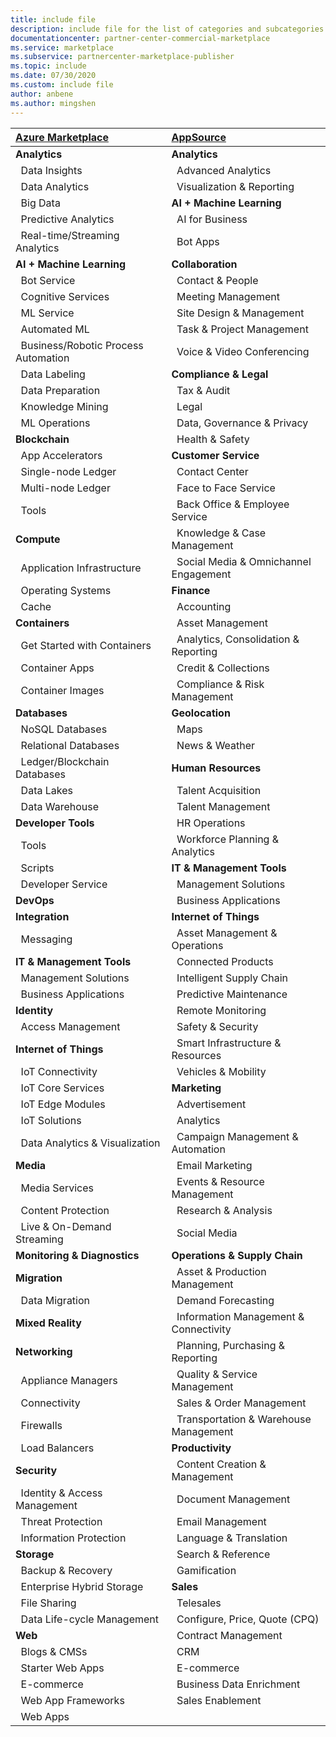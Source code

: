 ```yaml
---
title: include file
description: include file for the list of categories and subcategories
documentationcenter: partner-center-commercial-marketplace
ms.service: marketplace
ms.subservice: partnercenter-marketplace-publisher
ms.topic: include
ms.date: 07/30/2020
ms.custom: include file
author: anbene
ms.author: mingshen
---
```


| [**Azure Marketplace**](https://azuremarketplace.microsoft.com/marketplace/apps)  | [**AppSource**](https://appsource.microsoft.com/marketplace/apps) |
| :------------------- |:----------------|
|**Analytics** | **Analytics** |
| &nbsp;&nbsp;Data Insights | &nbsp;&nbsp;Advanced Analytics  |
| &nbsp;&nbsp;Data Analytics |  &nbsp;&nbsp;Visualization & Reporting |
| &nbsp;&nbsp;Big Data | **AI + Machine Learning**  |
| &nbsp;&nbsp;Predictive Analytics | &nbsp;&nbsp;AI for Business |
| &nbsp;&nbsp;Real-time/Streaming Analytics | &nbsp;&nbsp;Bot Apps |
| **AI + Machine Learning** | **Collaboration** |
| &nbsp;&nbsp;Bot Service | &nbsp;&nbsp;Contact & People |
| &nbsp;&nbsp;Cognitive Services | &nbsp;&nbsp;Meeting Management |
| &nbsp;&nbsp;ML Service | &nbsp;&nbsp;Site Design & Management |
| &nbsp;&nbsp;Automated ML | &nbsp;&nbsp;Task & Project Management |
| &nbsp;&nbsp;Business/Robotic Process Automation | &nbsp;&nbsp;Voice & Video Conferencing |
| &nbsp;&nbsp;Data Labeling | **Compliance & Legal** |
| &nbsp;&nbsp;Data Preparation | &nbsp;&nbsp;Tax & Audit |
| &nbsp;&nbsp;Knowledge Mining | &nbsp;&nbsp;Legal |
| &nbsp;&nbsp;ML Operations | &nbsp;&nbsp;Data, Governance & Privacy |
| **Blockchain**  | &nbsp;&nbsp;Health & Safety |
| &nbsp;&nbsp;App Accelerators | **Customer Service**  |
| &nbsp;&nbsp;Single-node Ledger | &nbsp;&nbsp;Contact Center |
| &nbsp;&nbsp;Multi-node Ledger | &nbsp;&nbsp;Face to Face Service |
| &nbsp;&nbsp;Tools | &nbsp;&nbsp;Back Office & Employee Service |
| **Compute**  | &nbsp;&nbsp;Knowledge & Case Management |
| &nbsp;&nbsp;Application Infrastructure | &nbsp;&nbsp;Social Media & Omnichannel Engagement |
| &nbsp;&nbsp;Operating Systems | **Finance** |
| &nbsp;&nbsp;Cache | &nbsp;&nbsp;Accounting |
| **Containers**  | &nbsp;&nbsp;Asset Management |
| &nbsp;&nbsp;Get Started with Containers | &nbsp;&nbsp;Analytics, Consolidation & Reporting |
| &nbsp;&nbsp;Container Apps | &nbsp;&nbsp;Credit & Collections |
| &nbsp;&nbsp;Container Images | &nbsp;&nbsp;Compliance & Risk Management |
| **Databases**  | **Geolocation** |
| &nbsp;&nbsp;NoSQL Databases | &nbsp;&nbsp;Maps |
| &nbsp;&nbsp;Relational Databases | &nbsp;&nbsp;News & Weather |
| &nbsp;&nbsp;Ledger/Blockchain Databases | **Human Resources** |
| &nbsp;&nbsp;Data Lakes | &nbsp;&nbsp;Talent Acquisition |
| &nbsp;&nbsp;Data Warehouse | &nbsp;&nbsp;Talent Management |
| **Developer Tools**  | &nbsp;&nbsp;HR Operations |
| &nbsp;&nbsp;Tools | &nbsp;&nbsp;Workforce Planning & Analytics |
| &nbsp;&nbsp;Scripts | **IT & Management Tools** |
| &nbsp;&nbsp;Developer Service | &nbsp;&nbsp;Management Solutions |
| **DevOps**  | &nbsp;&nbsp;Business Applications |
| **Integration**  | **Internet of Things** |
| &nbsp;&nbsp;Messaging | &nbsp;&nbsp;Asset Management & Operations |
| **IT & Management Tools**  | &nbsp;&nbsp;Connected Products |
| &nbsp;&nbsp;Management Solutions | &nbsp;&nbsp;Intelligent Supply Chain |
| &nbsp;&nbsp;Business Applications | &nbsp;&nbsp;Predictive Maintenance |
| **Identity**  | &nbsp;&nbsp;Remote Monitoring |
| &nbsp;&nbsp;Access Management | &nbsp;&nbsp;Safety & Security |
| **Internet of Things**  | &nbsp;&nbsp;Smart Infrastructure & Resources |
| &nbsp;&nbsp;IoT Connectivity | &nbsp;&nbsp;Vehicles & Mobility |
| &nbsp;&nbsp;IoT Core Services | **Marketing** |
| &nbsp;&nbsp;IoT Edge Modules | &nbsp;&nbsp;Advertisement |
| &nbsp;&nbsp;IoT Solutions | &nbsp;&nbsp;Analytics |
| &nbsp;&nbsp;Data Analytics & Visualization | &nbsp;&nbsp;Campaign Management & Automation |
| **Media**  | &nbsp;&nbsp;Email Marketing |
| &nbsp;&nbsp;Media Services | &nbsp;&nbsp;Events & Resource Management |
| &nbsp;&nbsp;Content Protection | &nbsp;&nbsp;Research & Analysis |
| &nbsp;&nbsp;Live & On-Demand Streaming | &nbsp;&nbsp;Social Media |
| **Monitoring & Diagnostics**  | **Operations & Supply Chain** |
| **Migration**  | &nbsp;&nbsp;Asset & Production Management |
| &nbsp;&nbsp;Data Migration | &nbsp;&nbsp;Demand Forecasting |
| **Mixed Reality**  | &nbsp;&nbsp;Information Management & Connectivity |
| **Networking**  | &nbsp;&nbsp;Planning, Purchasing & Reporting |
| &nbsp;&nbsp;Appliance Managers | &nbsp;&nbsp;Quality & Service Management |
| &nbsp;&nbsp;Connectivity | &nbsp;&nbsp;Sales & Order Management |
| &nbsp;&nbsp;Firewalls | &nbsp;&nbsp;Transportation & Warehouse Management |
| &nbsp;&nbsp;Load Balancers | **Productivity** |
| **Security**  | &nbsp;&nbsp;Content Creation & Management |
| &nbsp;&nbsp;Identity & Access Management | &nbsp;&nbsp;Document Management |
| &nbsp;&nbsp;Threat Protection | &nbsp;&nbsp;Email Management |
| &nbsp;&nbsp;Information Protection | &nbsp;&nbsp;Language & Translation |
| **Storage**  | &nbsp;&nbsp;Search & Reference |
| &nbsp;&nbsp;Backup & Recovery | &nbsp;&nbsp;Gamification |
| &nbsp;&nbsp;Enterprise Hybrid Storage | **Sales** |
| &nbsp;&nbsp;File Sharing | &nbsp;&nbsp;Telesales |
| &nbsp;&nbsp;Data Life-cycle Management | &nbsp;&nbsp;Configure, Price, Quote (CPQ) |
| **Web**  | &nbsp;&nbsp;Contract Management |
| &nbsp;&nbsp;Blogs & CMSs | &nbsp;&nbsp;CRM |
| &nbsp;&nbsp;Starter Web Apps | &nbsp;&nbsp;E-commerce |
| &nbsp;&nbsp;E-commerce | &nbsp;&nbsp;Business Data Enrichment  |
| &nbsp;&nbsp;Web App Frameworks | &nbsp;&nbsp;Sales Enablement  |
| &nbsp;&nbsp;Web Apps |  |
